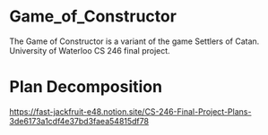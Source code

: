 # Game_of_Constructor
The Game of Constructor is a variant of the game Settlers of Catan. University of Waterloo CS 246 final project.

# Plan Decomposition
https://fast-jackfruit-e48.notion.site/CS-246-Final-Project-Plans-3de6173a1cdf4e37bd3faea54815df78
